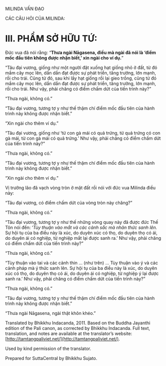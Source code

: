  

MILINDA VẤN ĐẠO

CÁC CÂU HỎI CỦA MILINDA:

# III. PHẨM SỞ HỮU TỨ:

Đức vua đã nói rằng: “**Thưa ngài Nāgasena, điều mà ngài đã nói là ‘điểm mốc đầu tiên không được nhận biết,’ xin ngài cho ví dụ.**”

“Tâu đại vương, giống như một người đặt xuống hạt giống nhỏ ở đất, từ đó mầm cây mọc lên, dần dần đạt được sự phát triển, tăng trưởng, lớn mạnh, rồi cho trái. Cũng từ đó, sau khi lấy hạt giống rồi lại gieo trồng, cũng từ đó mầm cây mọc lên, dần dần đạt được sự phát triển, tăng trưởng, lớn mạnh, rồi cho trái. Như vậy, phải chăng có điểm chấm dứt của tiến trình này?”

“Thưa ngài, không có.”

“Tâu đại vương, tương tợ y như thế thậm chí điểm mốc đầu tiên của hành trình này không được nhận biết.”

“Xin ngài cho thêm ví dụ.”

“Tâu đại vương, giống như ‘từ con gà mái có quả trứng, từ quả trứng có con gà mái, từ con gà mái có quả trứng.’ Như vậy, phải chăng có điểm chấm dứt của tiến trình này?”

“Thưa ngài, không có.”

“Tâu đại vương, tương tợ y như thế thậm chí điểm mốc đầu tiên của hành trình này không được nhận biết.”

“Xin ngài cho thêm ví dụ.”

Vị trưởng lão đã vạch vòng tròn ở mặt đất rồi nói với đức vua Milinda điều này:

“Tâu đại vương, có điểm chấm dứt của vòng tròn này chăng?”

“Thưa ngài, không có.”

“Tâu đại vương, tương tợ y như thế những vòng quay này đã được đức Thế Tôn nói đến: ‘_Tùy thuận vào mắt và các cảnh sắc mà nhãn thức sanh lên._ Sự hội tụ của ba điều này là xúc, do duyên xúc có thọ, do duyên thọ có ái, do duyên ái có nghiệp, từ nghiệp mắt lại được sanh ra.’ Như vậy, phải chăng có điểm chấm dứt của tiến trình này?”

“Thưa ngài, không có.”

“Tùy thuận vào tai và các cảnh thin … (như trên) … Tùy thuận vào ý và các cảnh pháp mà ý thức sanh lên. Sự hội tụ của ba điều này là xúc, do duyên xúc có thọ, do duyên thọ có ái, do duyên ái có nghiệp, từ nghiệp ý lại được sanh ra.’ Như vậy, phải chăng có điểm chấm dứt của tiến trình này?”

“Thưa ngài, không có.”

“Tâu đại vương, tương tợ y như thế thậm chí điểm mốc đầu tiên của hành trình này không được nhận biết.”

“Thưa ngài Nāgasena, ngài thật khôn khéo.”

Translated by Bhikkhu Indacanda, 2011. Based on the Buddha Jayanthi edition of the Pali canon, as corrected by Bhikkhu Indacanda. Full text, translation, and notes are available at the translator’s website: [http://tamtangpaliviet.net/](http://tamtangpaliviet.net/).

Used by kind permission of the translator.

Prepared for SuttaCentral by Bhikkhu Sujato.